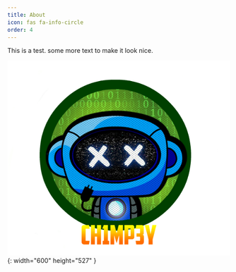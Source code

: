 ```yaml
---
title: About
icon: fas fa-info-circle
order: 4
---
```


This is a test. some more text to make it look nice.

![Desktop View](/assets/img/Chimpey_logo.png){: width="600" height="527" }
